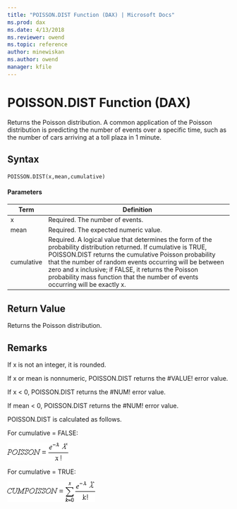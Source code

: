 ```yaml
---
title: "POISSON.DIST Function (DAX) | Microsoft Docs"
ms.prod: dax
ms.date: 4/13/2018
ms.reviewer: owend
ms.topic: reference
author: minewiskan
ms.author: owend
manager: kfile
---
```

# POISSON.DIST Function (DAX)
Returns the Poisson distribution. A common application of the Poisson distribution is predicting the number of events over a specific time, such as the number of cars arriving at a toll plaza in 1 minute.  
  
## Syntax  
  
```  
POISSON.DIST(x,mean,cumulative)  
```  
  
#### Parameters  
  
|Term|Definition|  
|--------|--------------|  
|x|Required. The number of events.|  
|mean|Required. The expected numeric value.|  
|cumulative|Required. A logical value that determines the form of the probability distribution returned. If cumulative is TRUE, POISSON.DIST returns the cumulative Poisson probability that the number of random events occurring will be between zero and x inclusive; if FALSE, it returns the Poisson probability mass function that the number of events occurring will be exactly x.|  
  
## Return Value  
Returns the Poisson distribution.  
  
## Remarks  
If x is not an integer, it is rounded.  
  
If x or mean is nonnumeric, POISSON.DIST returns the #VALUE! error value.  
  
If x &lt; 0, POISSON.DIST returns the #NUM! error value.  
  
If mean &lt; 0, POISSON.DIST returns the #NUM! error value.  
  
POISSON.DIST is calculated as follows.  
  
For cumulative = FALSE:  
  
![Formula](media/dax-poisson-formula1.png)  
  
For cumulative = TRUE:  
  
![Formula](media/dax-poisson-formula2.png)  
  

